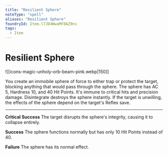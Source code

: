 ```yaml
---
title: "Resilient Sphere"
noteType: "spell"
aliases: "Resilient Sphere"
foundryId: Item.l7JD4WwaMF8AZ9ns
tags:
  - Item
---
```


# Resilient Sphere
![[icons-magic-unholy-orb-beam-pink.webp|150]]

You create an immobile sphere of force to either trap or protect the target, blocking anything that would pass through the sphere. The sphere has AC 5, Hardness 10, and 40 Hit Points. It's immune to critical hits and precision damage. Disintegrate destroys the sphere instantly. If the target is unwilling, the effects of the sphere depend on the target's Reflex save.

* * *

**Critical Success** The target disrupts the sphere's integrity, causing it to collapse entirely.

**Success** The sphere functions normally but has only 10 Hit Points instead of 40.

**Failure** The sphere has its normal effect.
